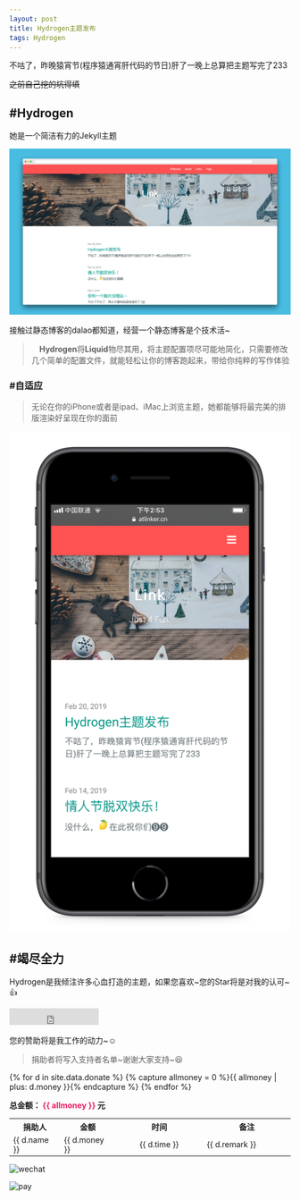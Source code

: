 ```yaml
---
layout: post
title: Hydrogen主题发布
tags: Hydrogen
---
```


不咕了，昨晚猿宵节(程序猿通宵肝代码的节日)肝了一晚上总算把主题写完了233

~~之前自己挖的坑得填~~

## #Hydrogen

她是一个简洁有力的Jekyll主题

![主题预览](/usrimg/2019-2-20-theme-1.png)

接触过静态博客的dalao都知道，经营一个静态博客是个技术活~

>　**Hydrogen**将**Liquid**物尽其用，将主题配置项尽可能地简化，只需要修改几个简单的配置文件，就能轻松让你的博客跑起来，带给你纯粹的写作体验

### #自适应

> 无论在你的iPhone或者是ipad、iMac上浏览主题，她都能够将最完美的排版渲染好呈现在你的面前

![iphone](/usrimg/2019-2-20-theme-2.png)

## #竭尽全力

Hydrogen是我倾注许多心血打造的主题，如果您喜欢\~您的Star将是对我的认可~:+1:

<iframe src="https://ghbtns.com/github-btn.html?user=link9596&repo=hydrogen&type=star&count=true&size=large" frameborder="0" scrolling="0" width="160px" height="30px"></iframe>

您的赞助将是我工作的动力~:relaxed:

> 捐助者将写入支持者名单~谢谢大家支持~:laughing:

<table style="width：100%;table-layout:fixed;word-wrap:break-word;">
  <tr>
    <th width="10%">捐助人</th>
    <th width="10%">金额</th>
    <th align="center" width="20%">时间</th>
    <th width="20%">备注</th>
  </tr>
 {% for d in site.data.donate %}
{% capture allmoney = 0 %}{{ allmoney | plus: d.money }}{% endcapture %}
  <tr>
    <td> {{ d.name }} </td>
    <td> {{ d.money }} </td>
    <td align="center"> {{ d.time }} </td>
    <td> {{ d.remark }} </td>
  </tr>
 {% endfor %}<p><b>总金额： <span style="color:#E91E63">{{ allmoney }}</span> 元</b></p>
</table>

![wechat](https://atlinker.cn/pay/wechat.png)

![pay](https://atlinker.cn/pay/apay.png)
